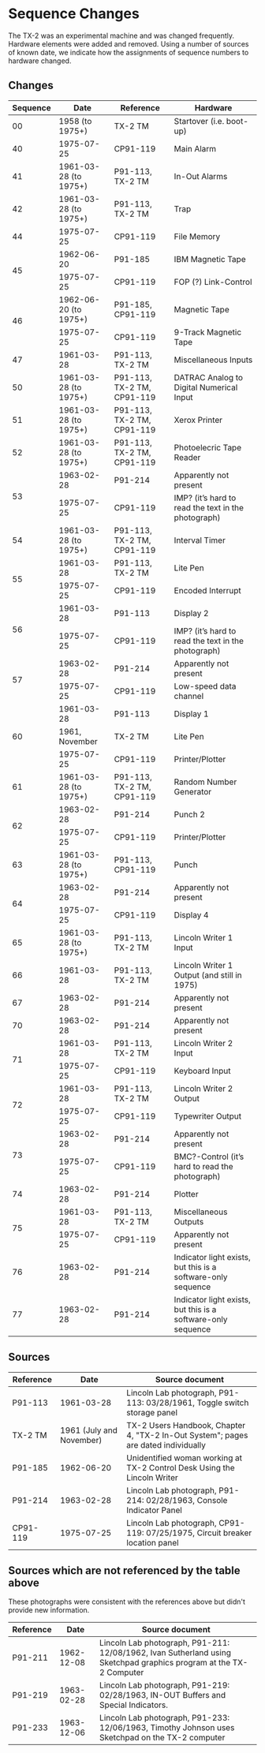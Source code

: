 # Sequence Changes

The TX-2 was an experimental machine and was changed frequently.
Hardware elements were added and removed.  Using a number of sources
of known date, we indicate how the assignments of sequence numbers to
hardware changed.

## Changes

<table>
  <thead>
    <tr>
      <th>Sequence</th>
      <th>Date</th>
      <th>Reference</th>
      <th>Hardware</th>
    </tr>
  </thead>
  <tbody>
    <tr>
      <td>00</td>
      <td>1958 (to 1975+)</td>
      <td>TX-2 TM</td>
      <td>Startover (i.e. boot-up)</td>
    </tr>
    <tr>
      <td>40</td>
      <td>1975-07-25</td>
      <td>CP91-119</td>
      <td>Main Alarm</td>
    </tr>
    <tr>
      <td>41</td>
      <td>1961-03-28 (to 1975+)</td>
      <td>P91-113, TX-2 TM</td>
      <td>In-Out Alarms</td>
    </tr>
    <tr>
      <td>42</td>
      <td>1961-03-28 (to 1975+)</td>
      <td>P91-113, TX-2 TM</td>
      <td>Trap</td>
    </tr>
    <tr>
      <td>44</td>
      <td>1975-07-25</td>
      <td>CP91-119</td>
      <td>File Memory</td>
    </tr>
    <tr>
      <td rowspan=2>45</td>
      <td>1962-06-20</td>
      <td>P91-185</td>
      <td>IBM Magnetic Tape</td>
    </tr>
    <tr>
      <td>1975-07-25</td>
      <td>CP91-119</td>
      <td>FOP (?) Link-Control</td>
    </tr>
    <tr>
      <td rowspan=2>46</td>
      <td>1962-06-20 (to 1975+)</td>
      <td>P91-185, CP91-119</td>
      <td>Magnetic Tape</td>
    </tr>
    <tr>
      <td>1975-07-25</td>
      <td>CP91-119</td>
      <td>9-Track Magnetic Tape</td>
    </tr>
    <tr>
      <td>47</td>
      <td>1961-03-28</td>
      <td>P91-113, TX-2 TM</td>
      <td>Miscellaneous Inputs</td>
    </tr>
    <tr>
      <td>50</td>
      <td>1961-03-28 (to 1975+)</td>
      <td>P91-113, TX-2 TM, CP91-119</td>
      <td>DATRAC Analog to Digital Numerical Input</td>
    </tr>
    <tr>
      <td>51</td>
      <td>1961-03-28 (to 1975+)</td>
      <td>P91-113, TX-2 TM, CP91-119</td>
      <td>Xerox Printer</td>
    </tr>
    <tr>
      <td>52</td>
      <td>1961-03-28 (to 1975+)</td>
      <td>P91-113, TX-2 TM, CP91-119</td>
      <td>Photoelecric Tape Reader</td>
    </tr>
    <tr>
      <td rowspan=2>53</td>
      <td>1963-02-28</td>
      <td>P91-214</td>
      <td>Apparently not present</td>
    </tr>
    <tr>
      <td>1975-07-25</td>
      <td>CP91-119</td>
      <td>IMP? (it’s hard to read the text in the photograph)</td>
    </tr>
    <tr>
      <td>54</td>
      <td>1961-03-28 (to 1975+)</td>
      <td>P91-113, TX-2 TM, CP91-119</td>
      <td>Interval Timer</td>
    </tr>
    <tr>
      <td rowspan=2>55</td>
      <td>1961-03-28</td>
      <td>P91-113, TX-2 TM</td>
      <td>Lite Pen</td>
    </tr>
    <tr>
      <td>1975-07-25</td>
      <td>CP91-119</td>
      <td>Encoded Interrupt</td>
    </tr>
    <tr>
      <td rowspan=2>56</td>
      <td>1961-03-28</td>
      <td>P91-113</td>
      <td>Display 2</td>
    </tr>
    <tr>
      <td>1975-07-25</td>
      <td>CP91-119</td>
      <td>IMP? (it’s hard to read the text in the photograph)</td>
    </tr>
    <tr>
      <td rowspan=2>57</td>
      <td>1963-02-28</td>
      <td>P91-214</td>
      <td>Apparently not present</td>
    </tr>
    <tr>
      <td>1975-07-25</td>
      <td>CP91-119</td>
      <td>Low-speed data channel</td>
    </tr>
    <tr>
      <td rowspan=3>60</td>
      <td>1961-03-28</td>
      <td>P91-113</td>
      <td>Display 1</td>
    </tr>
    <tr>
      <td>1961, November</td>
      <td>TX-2 TM</td>
      <td>Lite Pen</td>
    </tr>
    <tr>
      <td>1975-07-25</td>
      <td>CP91-119</td>
      <td>Printer/Plotter</td>
    </tr>
    <tr>
      <td>61</td>
      <td>1961-03-28 (to 1975+)</td>
      <td>P91-113, TX-2 TM, CP91-119</td>
      <td>Random Number Generator</td>
    </tr>
    <tr>
      <td rowspan=2>62</td>
      <td>1963-02-28</td>
      <td>P91-214</td>
      <td>Punch 2</td>
    </tr>
    <tr>
      <td>1975-07-25</td>
      <td>CP91-119</td>
      <td>Printer/Plotter</td>
    </tr>
    <tr>
      <td>63</td>
      <td>1961-03-28 (to 1975+)</td>
      <td>P91-113, CP91-119</td>
      <td>Punch</td>
    </tr>
    <tr>
      <td rowspan=2>64</td>
      <td>1963-02-28</td>
      <td>P91-214</td>
      <td>Apparently not present</td>
    </tr>
    <tr>
      <td>1975-07-25</td>
      <td>CP91-119</td>
      <td>Display 4</td>
    </tr>
    <tr>
      <td>65</td>
      <td>1961-03-28 (to 1975+)</td>
      <td>P91-113, TX-2 TM</td>
      <td>Lincoln Writer 1 Input</td>
    </tr>
    <tr>
      <td>66</td>
      <td>1961-03-28</td>
      <td>P91-113, TX-2 TM</td>
      <td>Lincoln Writer 1 Output (and still in 1975)</td>
    </tr>
    <tr>
      <td>67</td>
      <td>1963-02-28</td>
      <td>P91-214</td>
      <td>Apparently not present</td>
    </tr>
    <tr>
      <td>70</td>
      <td>1963-02-28</td>
      <td>P91-214</td>
      <td>Apparently not present</td>
    </tr>
    <tr>
      <td rowspan=2>71</td>
      <td>1961-03-28</td>
      <td>P91-113, TX-2 TM</td>
      <td>Lincoln Writer 2 Input</td>
    </tr>
    <tr>
      <td>1975-07-25</td>
      <td>CP91-119</td>
      <td>Keyboard Input</td>
    </tr>
    <tr>
      <td rowspan=2>72</td>
      <td>1961-03-28</td>
      <td>P91-113, TX-2 TM</td>
      <td>Lincoln Writer 2 Output</td>
    </tr>
    <tr>
      <td>1975-07-25</td>
      <td>CP91-119</td>
      <td>Typewriter Output</td>
    </tr>
    <tr>
      <td rowspan=2>73</td>
      <td>1963-02-28</td>
      <td>P91-214</td>
      <td>Apparently not present</td>
    </tr>
    <tr>
      <td>1975-07-25</td>
      <td>CP91-119</td>
      <td>BMC?-Control (it’s hard to read the photograph)</td>
    </tr>
    <tr>
      <td>74</td>
      <td>1963-02-28</td>
      <td>P91-214</td>
      <td>Plotter</td>
    </tr>
    <tr>
      <td rowspan=2>75</td>
      <td>1961-03-28</td>
      <td>P91-113, TX-2 TM</td>
      <td>Miscellaneous Outputs</td>
    </tr>
    <tr>
      <td>1975-07-25</td>
      <td>CP91-119</td>
      <td>Apparently not present</td>
    </tr>
    <tr>
      <td>76</td>
      <td>1963-02-28</td>
      <td>P91-214</td>
      <td>Indicator light exists, but this is a software-only sequence</td>
    </tr>
    <tr>
      <td>77</td>
      <td>1963-02-28</td>
      <td>P91-214</td>
      <td>Indicator light exists, but this is a software-only sequence</td>
    </tr>
  </tbody>
</table>

## Sources

| Reference | Date | Source document |
| --------- | ---- | --------------- |
| P91-113   | 1961-03-28 | Lincoln Lab photograph, P91-113: 03/28/1961, Toggle switch storage panel  |
| TX-2 TM   | 1961 (July and November) | TX-2 Users Handbook, Chapter 4, "TX-2 In-Out System"; pages are dated individually |
| P91-185   | 1962-06-20 | Unidentified woman working at TX-2 Control Desk Using the Lincoln Writer |
| P91-214   | 1963-02-28 | Lincoln Lab photograph, P91-214: 02/28/1963, Console Indicator Panel |
| CP91-119  | 1975-07-25 | Lincoln Lab photograph, CP91-119: 07/25/1975, Circuit breaker location panel |

## Sources which are not referenced by the table above

These photographs were consistent with the references above but didn't
provide new information.

| Reference | Date | Source document |
| --------- | ---- | --------------- |
| P91-211   | 1962-12-08 | Lincoln Lab photograph, P91-211: 12/08/1962, Ivan Sutherland using Sketchpad graphics program at the TX-2 Computer |
| P91-219   | 1963-02-28 | Lincoln Lab photograph, P91-219: 02/28/1963, IN-OUT Buffers and Special Indicators. |
| P91-233   | 1963-12-06 |  Lincoln Lab photograph, P91-233: 12/06/1963, Timothy Johnson uses Sketchpad on the TX-2 computer |

